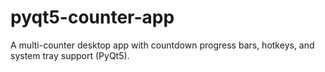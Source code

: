 # pyqt5-counter-app
A multi-counter desktop app with countdown progress bars, hotkeys, and system tray support (PyQt5).
